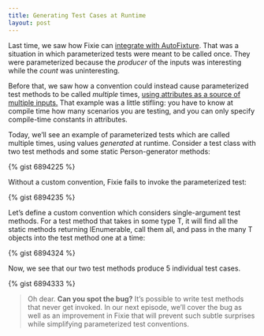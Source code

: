 ```yaml
---
title: Generating Test Cases at Runtime
layout: post
---
```

Last time, we saw how Fixie can [integrate with AutoFixture](https://patrick.lioi.net/2013/10/05/autofixie/). That was a situation in which parameterized tests were meant to be called once. They were parameterized because the _producer_ of the inputs was interesting while the _count_ was uninteresting.

Before that, we saw how a convention could instead cause parameterized test methods to be called _multiple_ times, [using attributes as a source of multiple inputs.](https://patrick.lioi.net/2013/09/27/a-swiss-army-katana/) That example was a little stifling: you have to know at compile time how many scenarios you are testing, and you can only specify compile-time constants in attributes.

Today, we&#8217;ll see an example of parameterized tests which are called multiple times, using values _generated_ at runtime. Consider a test class with two test methods and some static Person-generator methods:

{% gist 6894225 %}

Without a custom convention, Fixie fails to invoke the parameterized test:

{% gist 6894235 %}

Let&#8217;s define a custom convention which considers single-argument test methods. For a test method that takes in some type T, it will find all the static methods returning IEnumerable<T>, call them all, and pass in the many T objects into the test method one at a time:

{% gist 6894324 %}

Now, we see that our two test methods produce 5 individual test cases.

{% gist 6894333 %}

> Oh dear. **Can you spot the bug?** It&#8217;s possible to write test methods that never get invoked. In our next episode, we&#8217;ll cover the bug as well as an improvement in Fixie that will prevent such subtle surprises while simplifying parameterized test conventions.